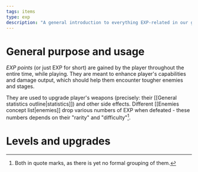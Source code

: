 ```yaml
---
tags: items
type: exp
description: "A general introduction to everything EXP-related in our game."
---
```


# General purpose and usage

*EXP points* (or just EXP for short) are gained by the player throughout the entire time, while playing. They are meant to enhance player's capabilities and damage output, which should help them encounter tougher enemies and stages.

They are used to upgrade player's weapons (precisely: their [[General statistics outline|statistics]]) and other side effects. Different [[Enemies concept list|enemies]] drop various numbers of EXP when defeated - these numbers depends on their "rarity" and "difficulty"[^1].

# Levels and upgrades




[^1]: Both in quote marks, as there is yet no formal grouping of them.